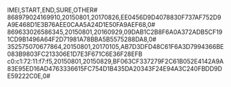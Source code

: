 IMEI,START,END,SURE,OTHER#
868979024169910,20150801,20170826,EE0456D9D4078830F737AF752D9A9E468D1E3B76AEE0CAA5A24D1E50FA9AEF68,0#
869633026586345,20150801,20160929,09DAB1C2B8F6A0A372ADB5CF191CD9B1496A64F2D71981A78BBA5B5575288DA8,0#
352575070677864,20150801,20170105,AB7D3DFD48C61F6A3D7994366BE083B9803FC213306E1D7E3F671C6E36F28EFB
c0:c1:72:11:f7:f5,20150801,20150829,BF063CF337279F2C61B052E4142A9A83E95ED16AD4763336615FC754D1B435DA20343F24E94A3C240FBDD9DE59222C0E,0#
